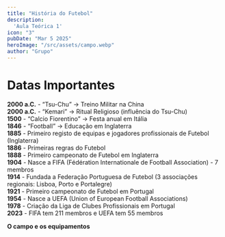```yaml
---
title: "História do Futebol"
description:
  'Aula Teórica 1'
icon: "3"
pubDate: "Mar 5 2025"
heroImage: "/src/assets/campo.webp"
author: "Grupo"
---
```


# Datas Importantes 

**2000 a.C.** - “Tsu-Chu” → Treino Militar na China
<br>
**2000 a.C.** - “Kemari” → Ritual Religioso (influência do Tsu-Chu)
<br>
**1500** - “Calcio Fiorentino” → Festa anual em Itália
<br>
**1846** - “Football” → Educação em Inglaterra
<br>
**1885** - Primeiro registo de equipas e jogadores profissionais de Futebol (Inglaterra)
<br>
**1886** - Primeiras regras do Futebol
<br>
**1888** - Primeiro campeonato de Futebol em Inglaterra
<br>
**1904** - Nasce a FIFA (Fédération Internationale de Football Association) - 7 membros
<br>
**1914** - Fundada a Federação Portuguesa de Futebol (3 associações regionais: Lisboa, Porto e Portalegre)
<br>
**1921** - Primeiro campeonato de Futebol em Portugal
<br>
**1954** - Nasce a UEFA (Union of European Football Associations)
<br>
**1978** - Criação da Liga de Clubes Profissionais em Portugal
<br>
**2023** - FIFA tem 211 membros e UEFA tem 55 membros

**O campo e os equipamentos** 

